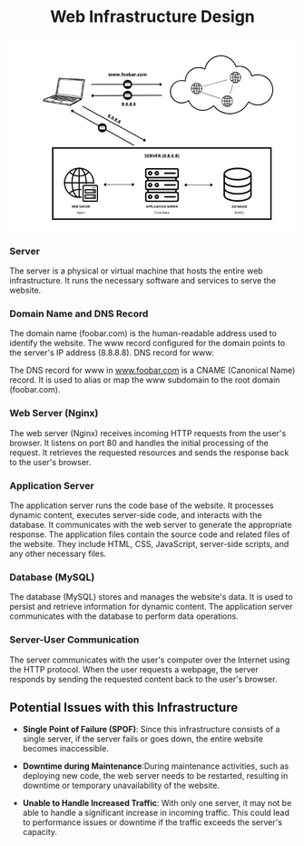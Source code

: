 # <p align="center">Web Infrastructure Design</p>
![Simple Web Stack Diagram](./img/0-simple_web_stack.png)

### Server

The server is a physical or virtual machine that hosts the entire web infrastructure.
It runs the necessary software and services to serve the website.
### Domain Name and DNS Record

The domain name (foobar.com) is the human-readable address used to identify the website.
The www record configured for the domain points to the server's IP address (8.8.8.8).
DNS record for www:

The DNS record for www in www.foobar.com is a CNAME (Canonical Name) record.
It is used to alias or map the www subdomain to the root domain (foobar.com).

### Web Server (Nginx)

The web server (Nginx) receives incoming HTTP requests from the user's browser.
It listens on port 80 and handles the initial processing of the request.
It retrieves the requested resources and sends the response back to the user's browser.

### Application Server

The application server runs the code base of the website.
It processes dynamic content, executes server-side code, and interacts with the database.
It communicates with the web server to generate the appropriate response.
The application files contain the source code and related files of the website.
They include HTML, CSS, JavaScript, server-side scripts, and any other necessary files.

### Database (MySQL)

The database (MySQL) stores and manages the website's data.
It is used to persist and retrieve information for dynamic content.
The application server communicates with the database to perform data operations.

### Server-User Communication
The server communicates with the user's computer over the Internet using the HTTP protocol.
When the user requests a webpage, the server responds by sending the requested content back to the user's browser.

## Potential Issues with this Infrastructure

- **Single Point of Failure (SPOF)**: Since this infrastructure consists of a single server, if the server fails or goes down, the entire website becomes inaccessible.

- **Downtime during Maintenance**:During maintenance activities, such as deploying new code, the web server needs to be restarted, resulting in downtime or temporary unavailability of the website.

- **Unable to Handle Increased Traffic**: With only one server, it may not be able to handle a significant increase in incoming traffic. This could lead to performance issues or downtime if the traffic exceeds the server's capacity.
